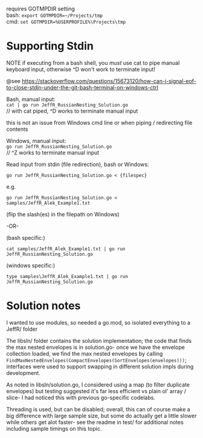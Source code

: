 requires GOTMPDIR setting  
bash: `export GOTMPDIR=~/Projects/tmp`  
cmd: `set GOTMPDIR=%USERPROFILE%\Projects\tmp`  

# Supporting Stdin

NOTE if executing from a bash shell, you *must* use cat to pipe manual keyboard input, otherwise ^D won't work to terminate input!

@see https://stackoverflow.com/questions/15673120/how-can-i-signal-eof-to-close-stdin-under-the-git-bash-terminal-on-windows-ctrl

Bash, manual input:  
`cat | go run JeffR_RussianNesting_Solution.go`  
// with cat piped, ^D works to terminate manual input

this is not an issue from Windows cmd line or when piping / redirecting file contents

Windows, manual input:  
`go run JeffR_RussianNesting_Solution.go`  
// ^Z works to terminate manual input

Read input from stdin (file redirection), bash or Windows:

`go run JeffR_RussianNesting_Solution.go < {filespec}`

e.g.

`go run JeffR_RussianNesting_Solution.go < samples/JeffR_Alek_Example1.txt`

(flip the slash(es) in the filepath on Windows)

-OR-

(bash specific:)

`cat samples/JeffR_Alek_Example1.txt | go run JeffR_RussianNesting_Solution.go`

(windows specific:)

`type samples\JeffR_Alek_Example1.txt | go run JeffR_RussianNesting_Solution.go`

# Solution notes

I wanted to use modules, so needed a go.mod, so isolated everything to a JeffR/ folder

The libsln/ folder contains the solution implementation; the code that finds the max nested envelopes is in solution.go- once we have the envelope collection loaded, we find the max nested envelopes by calling `FindMaxNestedEnvelopes(CompactEnvelopes(SortEnvelopes(envelopes)))`; interfaces were used to support swapping in different solution impls during development.

As noted in libsln/solution.go, I considered using a map (to filter duplicate envelopes) but testing suggested it's far less efficient vs plain ol' array / slice- I had noticed this with previous go-specific codelabs.

Threading is used, but can be disabled; overall, this can of course make a big difference with large sample size, but some do actually get a little slower while others get alot faster- see the readme in test/ for additional notes including sample timings on this topic.